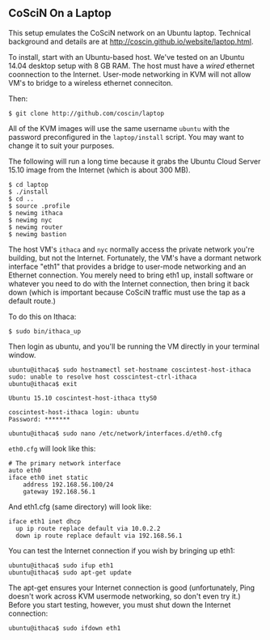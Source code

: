 ## CoSciN On a Laptop

This setup emulates the CoSciN network on an Ubuntu laptop.  Technical background and details are at
http://coscin.github.io/website/laptop.html.

To install, start with an Ubuntu-based host.  We've tested on an Ubuntu 14.04 desktop setup with 8 GB RAM.
The host must have a _wired_ ethernet coonnection to the Internet.  User-mode networking in KVM will not allow VM's
to bridge to a wireless ethernet conneciton.  

Then:

```
$ git clone http://github.com/coscin/laptop
```

All of the KVM images will use the same username `ubuntu` with the password preconfigured in the `laptop/install`
script.  You may want to change it to suit your purposes.

The following will run a long time because it grabs the Ubuntu Cloud Server 15.10 image from the Internet (which is about 300 MB).

```
$ cd laptop
$ ./install
$ cd ..
$ source .profile
$ newimg ithaca
$ newimg nyc
$ newimg router
$ newimg bastion
```

The host VM's `ithaca` and `nyc` normally access the private network you're building, but not the
Internet.  Fortunately, the VM's have a dormant network interface "eth1" that provides a bridge to user-mode
networking and an Ethernet connection.  You merely need to bring eth1 up, install software or whatever you need to do
with the Internet connection, then bring it back down (which
is important because CoSciN traffic must use the tap as a default route.)

To do this on Ithaca:

```
$ sudo bin/ithaca_up
```

Then login as ubuntu, and you'll be running the VM directly in your terminal window.

```
ubuntu@ithaca$ sudo hostnamectl set-hostname coscintest-host-ithaca
sudo: unable to resolve host cosscintest-ctrl-ithaca
ubuntu@ithaca$ exit

Ubuntu 15.10 coscintest-host-ithaca ttyS0

coscintest-host-ithaca login: ubuntu
Password: *******

ubuntu@ithaca$ sudo nano /etc/network/interfaces.d/eth0.cfg
```

`eth0.cfg` will look like this:

```
# The primary network interface
auto eth0
iface eth0 inet static
    address 192.168.56.100/24
    gateway 192.168.56.1
```

And eth1.cfg (same directory) will look like:

```
iface eth1 inet dhcp
  up ip route replace default via 10.0.2.2
  down ip route replace default via 192.168.56.1
```    

You can test the Internet connection if you wish by bringing up eth1:

```
ubuntu@ithaca$ sudo ifup eth1
ubuntu@ithaca$ sudo apt-get update
```

The apt-get ensures your Internet connection is good (unfortunately, Ping doesn't work across KVM usermode networking, so don't
even try it.)   Before you start testing, however, you must
shut down the Internet connection:

```
ubuntu@ithaca$ sudo ifdown eth1
```

